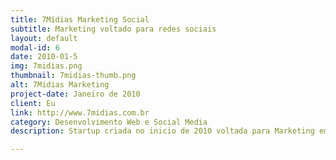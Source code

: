 ```yaml
---
title: 7Mídias Marketing Social
subtitle: Marketing voltado para redes sociais
layout: default
modal-id: 6
date: 2010-01-5
img: 7midias.png
thumbnail: 7midias-thumb.png
alt: 7Midias Marketing
project-date: Janeiro de 2010
client: Eu
link: http://www.7midias.com.br
category: Desenvolvimento Web e Social Media
description: Startup criada no inicio de 2010 voltada para Marketing em redes sociais. Promovendo eventos físicos e virtual utilizando uma grande base de usuários e suas redes sociais como mecanismo de disseminação viral. O Usuário autenticava com suas redes sociais no sistema da 7Mídias, para cada evento promovido, um algoritimo calculava o nível de penetração, onde eram considerados a quantidade de seguidores, a quantidade de cliques nos links, dentre outros fatores para um calculo de quantos cupons aquele usuário receberia para participação do sorteio oferecido pelo cliente.

---
```

